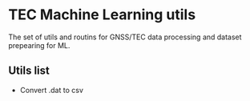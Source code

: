 # TEC Machine Learning utils

The set of utils and routins for GNSS/TEC data processing and dataset prepearing for ML.

## Utils list

- Convert .dat to csv 